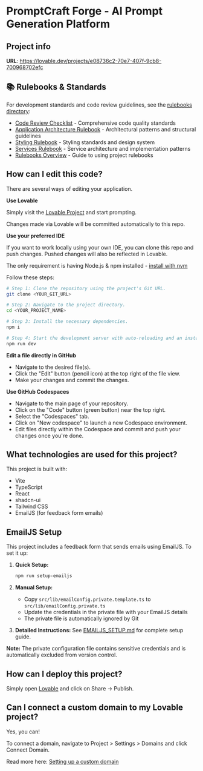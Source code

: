 # PromptCraft Forge - AI Prompt Generation Platform

## Project info

**URL**: https://lovable.dev/projects/e08736c2-70e7-407f-9cb8-700968702efc

## 📚 **Rulebooks & Standards**

For development standards and code review guidelines, see the [rulebooks directory](./rulebooks/):
- [Code Review Checklist](./rulebooks/CODE_REVIEW_CHECKLIST.md) - Comprehensive code quality standards
- [Application Architecture Rulebook](./rulebooks/APPLICATION_ARCHITECTURE_RULEBOOK.md) - Architectural patterns and structural guidelines
- [Styling Rulebook](./rulebooks/STYLING_RULEBOOK.md) - Styling standards and design system
- [Services Rulebook](./rulebooks/SERVICES_RULEBOOK.md) - Service architecture and implementation patterns
- [Rulebooks Overview](./rulebooks/README.md) - Guide to using project rulebooks

## How can I edit this code?

There are several ways of editing your application.

**Use Lovable**

Simply visit the [Lovable Project](https://lovable.dev/projects/e08736c2-70e7-407f-9cb8-700968702efc) and start prompting.

Changes made via Lovable will be committed automatically to this repo.

**Use your preferred IDE**

If you want to work locally using your own IDE, you can clone this repo and push changes. Pushed changes will also be reflected in Lovable.

The only requirement is having Node.js & npm installed - [install with nvm](https://github.com/nvm-sh/nvm#installing-and-updating)

Follow these steps:

```sh
# Step 1: Clone the repository using the project's Git URL.
git clone <YOUR_GIT_URL>

# Step 2: Navigate to the project directory.
cd <YOUR_PROJECT_NAME>

# Step 3: Install the necessary dependencies.
npm i

# Step 4: Start the development server with auto-reloading and an instant preview.
npm run dev
```

**Edit a file directly in GitHub**

- Navigate to the desired file(s).
- Click the "Edit" button (pencil icon) at the top right of the file view.
- Make your changes and commit the changes.

**Use GitHub Codespaces**

- Navigate to the main page of your repository.
- Click on the "Code" button (green button) near the top right.
- Select the "Codespaces" tab.
- Click on "New codespace" to launch a new Codespace environment.
- Edit files directly within the Codespace and commit and push your changes once you're done.

## What technologies are used for this project?

This project is built with:

- Vite
- TypeScript
- React
- shadcn-ui
- Tailwind CSS
- EmailJS (for feedback form emails)

## EmailJS Setup

This project includes a feedback form that sends emails using EmailJS. To set it up:

1. **Quick Setup:**
   ```sh
   npm run setup-emailjs
   ```

2. **Manual Setup:**
   - Copy `src/lib/emailConfig.private.template.ts` to `src/lib/emailConfig.private.ts`
   - Update the credentials in the private file with your EmailJS details
   - The private file is automatically ignored by Git

3. **Detailed Instructions:**
   See [EMAILJS_SETUP.md](./EMAILJS_SETUP.md) for complete setup guide.

**Note:** The private configuration file contains sensitive credentials and is automatically excluded from version control.

## How can I deploy this project?

Simply open [Lovable](https://lovable.dev/projects/e08736c2-70e7-407f-9cb8-700968702efc) and click on Share -> Publish.

## Can I connect a custom domain to my Lovable project?

Yes, you can!

To connect a domain, navigate to Project > Settings > Domains and click Connect Domain.

Read more here: [Setting up a custom domain](https://docs.lovable.dev/tips-tricks/custom-domain#step-by-step-guide)
